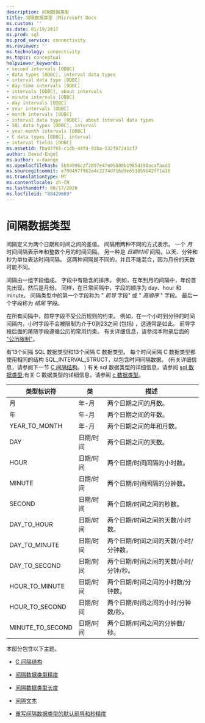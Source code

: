 ```yaml
---
description: 间隔数据类型
title: 间隔数据类型 |Microsoft Docs
ms.custom: ''
ms.date: 01/19/2017
ms.prod: sql
ms.prod_service: connectivity
ms.reviewer: ''
ms.technology: connectivity
ms.topic: conceptual
helpviewer_keywords:
- second intervals [ODBC]
- data types [ODBC], interval data types
- interval data type [ODBC]
- day-time intervals [ODBC]
- intervals [ODBC], about intervals
- minute intervals [ODBC]
- day intervals [ODBC]
- year intervals [ODBC]
- month intervals [ODBC]
- interval data type [ODBC], about interval data types
- SQL data types [ODBC], interval
- year-month intervals [ODBC]
- C data types [ODBC], interval
- interval fields [ODBC]
ms.assetid: fba93f65-c1db-44f4-91ba-532f87241cf7
author: David-Engel
ms.author: v-daenge
ms.openlocfilehash: 5b54996c2f2897e47e05088b1985d190acafaad3
ms.sourcegitcommit: e700497f962e4c2274df16d9e651059b42ff1a10
ms.translationtype: MT
ms.contentlocale: zh-CN
ms.lasthandoff: 08/17/2020
ms.locfileid: "88429669"
---
```

# <a name="interval-data-types"></a>间隔数据类型
间隔定义为两个日期和时间之间的差值。 间隔用两种不同的方式表示。 一个 *月* 时间间隔表示年和整数个月的时间间隔。 另一种是 *日期时间* 间隔，以天、分钟和秒为单位表达时间间隔。 这两种间隔是不同的，并且不能混合，因为月份的天数可能不同。  
  
 间隔由一组字段组成。 字段中有隐含的排序。 例如，在年到月的间隔中，年份首先出现，然后是月份。 同样，在日常间隔中，字段的顺序为 day、hour 和 minute。 间隔类型中的第一个字段称为 " *前导* 字段" 或 " *高顺序* " 字段。 最后一个字段称为 *结尾* 字段。  
  
 在所有间隔中，前导字段不受公历规则的约束。 例如，在一个小时到分钟的时间间隔内，小时字段不会被限制为介于0到23之间 (包括) ，这通常是如此。 前导字段后面的尾随字段遵循公历的常用约束。 有关详细信息，请参阅本附录后面的 ["公历限制"](../../../odbc/reference/appendixes/constraints-of-the-gregorian-calendar.md)。  
  
 有13个间隔 SQL 数据类型和13个间隔 C 数据类型。 每个时间间隔 C 数据类型都使用相同的结构 SQL_INTERVAL_STRUCT，以包含时间间隔数据。  (有关详细信息，请参阅下一节 [C 间隔结构](../../../odbc/reference/appendixes/c-interval-structure.md)。 ) 有关 sql 数据类型的详细信息，请参阅 [sql 数据类型](../../../odbc/reference/appendixes/sql-data-types.md);有关 C 数据类型的详细信息，请参阅 [c 数据类型](../../../odbc/reference/appendixes/c-data-types.md)。  
  
|类型标识符|类|描述|  
|---------------------|-----------|-----------------|  
|月|年-月|两个日期之间的月数。|  
|年|年-月|两个日期之间的年数。|  
|YEAR_TO_MONTH|年-月|两个日期之间的年和月数。|  
|DAY|日期/时间|两个日期之间的天数。|  
|HOUR|日期/时间|两个日期/时间间隔的小时数。|  
|MINUTE|日期/时间|两个日期/时间间隔的分钟数。|  
|SECOND|日期/时间|两个日期/时间之间的秒数。|  
|DAY_TO_HOUR|日期/时间|两个日期/时间之间的天数/小时数。|  
|DAY_TO_MINUTE|日期/时间|两个日期/时间之间的天数/小时/分钟数。|  
|DAY_TO_SECOND|日期/时间|两个日期/时间之间的天数/小时/分钟/秒。|  
|HOUR_TO_MINUTE|日期/时间|两个日期/时间之间的小时数/分钟数。|  
|HOUR_TO_SECOND|日期/时间|两个日期/时间之间的小时/分钟数/秒。|  
|MINUTE_TO_SECOND|日期/时间|两个日期/时间之间的分钟数/秒。|  
  
 本部分包含以下主题。  
  
-   [C 间隔结构](../../../odbc/reference/appendixes/c-interval-structure.md)  
  
-   [间隔数据类型精度](../../../odbc/reference/appendixes/interval-data-type-precision.md)  
  
-   [间隔数据类型长度](../../../odbc/reference/appendixes/interval-data-type-length.md)  
  
-   [间隔文本](../../../odbc/reference/appendixes/interval-literals.md)  
  
-   [重写间隔数据类型的默认前导和秒精度](../../../odbc/reference/appendixes/overriding-default-leading-and-seconds-precision-for-interval-data-types.md)
